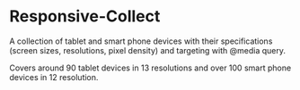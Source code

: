 Responsive-Collect
==================

A collection of tablet and smart phone devices with their specifications (screen sizes, resolutions, pixel density) and targeting with @media query.

Covers around 90 tablet devices in 13 resolutions and over 100 smart phone devices in 12 resolution.